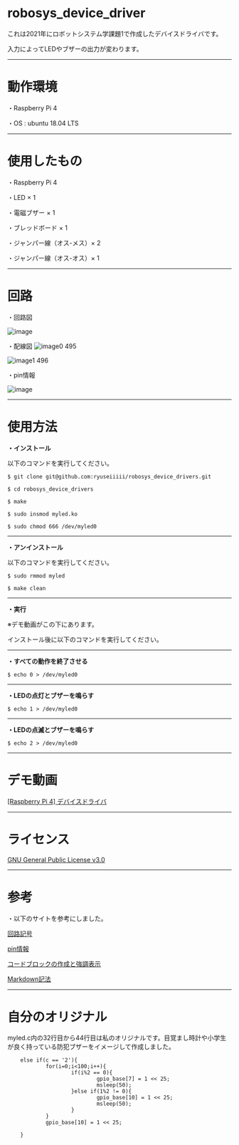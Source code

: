# robosys_device_driver
これは2021年にロボットシステム学課題1で作成したデバイスドライバです。

入力によってLEDやブザーの出力が変わります。
***
# 動作環境
・Raspberry Pi 4

・OS : ubuntu 18.04 LTS
***
# 使用したもの
・Raspberry Pi 4

・LED × 1

・電磁ブザー × 1

・ブレッドボード × 1

・ジャンパー線（オス-メス）× 2

・ジャンパー線（オス-オス）× 1
***
# 回路
・回路図

![image](https://user-images.githubusercontent.com/92899820/146388302-837a8a73-4aa7-4a5d-9210-5725e3349ba8.png)

・配線図
![image0 495](https://user-images.githubusercontent.com/92899820/146334575-dc47aa5a-8b70-419e-8084-4aea567f836d.jpeg)

![image1 496](https://user-images.githubusercontent.com/92899820/146334599-4c2eeb6e-7c3c-45ce-9be2-1a42fb29c22a.jpeg)


・pin情報

![image](https://user-images.githubusercontent.com/92899820/146388936-bf32b26c-0b5f-456e-af79-e87d5df5237a.png)
***
# 使用方法
**・インストール**

以下のコマンドを実行してください。

```
$ git clone git@github.com:ryuseiiiii/robosys_device_drivers.git

$ cd robosys_device_drivers

$ make

$ sudo insmod myled.ko

$ sudo chmod 666 /dev/myled0
```
***
**・アンインストール**

以下のコマンドを実行してください。

```
$ sudo rmmod myled

$ make clean
```
***
**・実行**

※デモ動画がこの下にあります。

インストール後に以下のコマンドを実行してください。
***
**・すべての動作を終了させる**
```
$ echo 0 > /dev/myled0
```
***
**・LEDの点灯とブザーを鳴らす**
```
$ echo 1 > /dev/myled0
```
***
**・LEDの点滅とブザーを鳴らす**
```
$ echo 2 > /dev/myled0
```
***
# デモ動画
[[Raspberry Pi 4] デバイスドライバ](https://www.youtube.com/watch?v=oNSrJS55dIE)
***
# ライセンス
[GNU General Public License v3.0](https://github.com/ryuseiiiii/robosys_device_drivers/blob/main/COPYING)
***
# 参考
・以下のサイトを参考にしました。

[回路記号](https://www.edrawsoft.com/jp/basic-electrical-symbols.html)

[pin情報](https://iot.keicode.com/raspberry-pi/pinout.php#:~:text=%E3%81%BE%E3%81%9A%20Raspberry%20Pi%20%E3%81%AE%E3%83%94%E3%83%B3%E5%90%8D%E3%81%A7%E3%81%99%E3%81%8C%E3%80%81%E9%80%9A%E5%B8%B8%E4%BA%8C%E9%80%9A%E3%82%8A%E5%87%BA%E3%81%A6%E3%81%8D%E3%81%BE%E3%81%99%E3%80%82%20%E3%81%B2%E3%81%A8%E3%81%A4%E3%81%AF%20%E7%89%A9%E7%90%86%E3%83%94%E3%83%B3%E7%95%AA%E5%8F%B7%20%E3%81%A7%E3%80%81%E3%83%94%E3%83%B3%E3%81%AE%E4%B8%A6%E3%81%B3%E9%A0%86%E3%81%AB%201%2C,40%20%E3%81%A8%E5%89%B2%E3%82%8A%E5%BD%93%E3%81%A6%E3%81%BE%E3%81%99%E3%80%82%20%E4%B8%8B%E5%9B%B3%E7%9C%9F%E3%82%93%E4%B8%AD%E3%81%AE%E3%80%81%20%E6%9E%A0%E7%B7%9A%E3%81%A7%E5%9B%B2%E3%81%A3%E3%81%9F%EF%BC%92%E5%88%97%E3%81%AE%E6%95%B0%E5%AD%97%E3%81%8C%E7%89%A9%E7%90%86%E3%83%94%E3%83%B3%E9%85%8D%E7%BD%AE%E3%81%A7%E3%81%99%E3%80%82%20%E3%82%82%E3%81%86%E3%81%B2%E3%81%A8%E3%81%A4%E3%81%AF%E3%80%81%20BCM%20%E3%83%94%E3%83%B3%E7%95%AA%E5%8F%B7%20%E3%81%A8%E8%A8%80%E3%82%8F%E3%82%8C%E3%82%8B%E3%82%82%E3%81%AE%E3%81%A7%E3%81%99%E3%80%82)

[コードブロックの作成と強調表示](https://docs.github.com/ja/github/writing-on-github/working-with-advanced-formatting/creating-and-highlighting-code-blocks)

[Markdown記法](https://qiita.com/toshihirooya/items/949f571b85cd7c297cca)
***
# 自分のオリジナル
myled.c内の32行目から44行目は私のオリジナルです。目覚まし時計や小学生が良く持っている防犯ブザーをイメージして作成しました。

        else if(c == '2'){
                for(i=0;i<100;i++){
                        if(i%2 == 0){
                                gpio_base[7] = 1 << 25;
                                msleep(50);
                        }else if(1%2 != 0){
                                gpio_base[10] = 1 << 25;
                                msleep(50);
                        }
                }
                gpio_base[10] = 1 << 25;

        }
